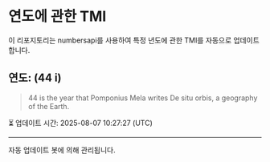 
# 연도에 관한 TMI

이 리포지토리는 numbersapi를 사용하여 특정 년도에 관한 TMI를 자동으로 업데이트합니다.

## 연도: (44 i)
> 44 is the year that Pomponius Mela writes De situ orbis, a geography of the Earth.

⏳ 업데이트 시간: 2025-08-07 10:27:27 (UTC)

---
자동 업데이트 봇에 의해 관리됩니다.
